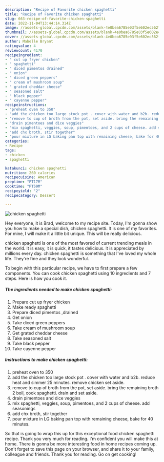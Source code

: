 ```yaml
---
description: "Recipe of Favorite chicken spaghetti"
title: "Recipe of Favorite chicken spaghetti"
slug: 663-recipe-of-favorite-chicken-spaghetti
date: 2022-11-04T13:44:14.314Z
image: //assets-global.cpcdn.com/assets/blank-4e0bea6785e03f5e602ec562f230caae08da540cada707380b4fe1bbebba43da.png
thumbnail: //assets-global.cpcdn.com/assets/blank-4e0bea6785e03f5e602ec562f230caae08da540cada707380b4fe1bbebba43da.png
cover: //assets-global.cpcdn.com/assets/blank-4e0bea6785e03f5e602ec562f230caae08da540cada707380b4fe1bbebba43da.png
author: Mabelle Bryant
ratingvalue: 4
reviewcount: 4170
recipeingredient:
- " cut up fryer chicken"
- " spaghetti"
- " diced pimentos drained"
- " onion"
- " diced green peppers"
- " cream of mushroom soup"
- " grated cheddar cheese"
- " seasoned salt"
- " black pepper"
- " cayenne pepper"
recipeinstructions:
- "preheat oven to 350"
- "add the chicken too large stock pot . cover with water and b2b. reduce heat and simmer 25 minutes. remove chicken set aside."
- "remove to cup of broth from the pot, set aside. bring the remaining broth 2 boil, cook spaghetti. drain and set aside."
- "drain pimentoes and dice veggies"
- "mix spaghetti, veggies, soup, pimentoes, and 2 cups of cheese. add seasonings"
- "add chx broth, stir together"
- "pour mixture in LG baking pan top with remaining cheese, bake for 40 minutes."
categories:
- Recipe
tags:
- chicken
- spaghetti

katakunci: chicken spaghetti 
nutrition: 260 calories
recipecuisine: American
preptime: "PT17M"
cooktime: "PT59M"
recipeyield: "2"
recipecategory: Dessert

---
```



![chicken spaghetti](//assets-global.cpcdn.com/assets/blank-4e0bea6785e03f5e602ec562f230caae08da540cada707380b4fe1bbebba43da.png)

Hey everyone, it is Brad, welcome to my recipe site. Today, I'm gonna show you how to make a special dish, chicken spaghetti. It is one of my favorites. For mine, I will make it a little bit unique. This will be really delicious.

chicken spaghetti is one of the most favored of current trending meals in the world. It is easy, it is quick, it tastes delicious. It is appreciated by millions every day. chicken spaghetti is something that I've loved my whole life. They're fine and they look wonderful.




To begin with this particular recipe, we have to first prepare a few components. You can cook chicken spaghetti using 10 ingredients and 7 steps. Here is how you cook it.

<!--inarticleads1-->

##### The ingredients needed to make chicken spaghetti:

1. Prepare  cut up fryer chicken
1. Make ready  spaghetti
1. Prepare  diced pimentos ,drained
1. Get  onion
1. Take  diced green peppers
1. Take  cream of mushroom soup
1. Get  grated cheddar cheese
1. Take  seasoned salt
1. Take  black pepper
1. Take  cayenne pepper




<!--inarticleads2-->

##### Instructions to make chicken spaghetti:

1. preheat oven to 350
1. add the chicken too large stock pot . cover with water and b2b. reduce heat and simmer 25 minutes. remove chicken set aside.
1. remove to cup of broth from the pot, set aside. bring the remaining broth 2 boil, cook spaghetti. drain and set aside.
1. drain pimentoes and dice veggies
1. mix spaghetti, veggies, soup, pimentoes, and 2 cups of cheese. add seasonings
1. add chx broth, stir together
1. pour mixture in LG baking pan top with remaining cheese, bake for 40 minutes.




So that is going to wrap this up for this exceptional food chicken spaghetti recipe. Thank you very much for reading. I'm confident you will make this at home. There is gonna be more interesting food in home recipes coming up. Don't forget to save this page on your browser, and share it to your family, colleague and friends. Thank you for reading. Go on get cooking!
